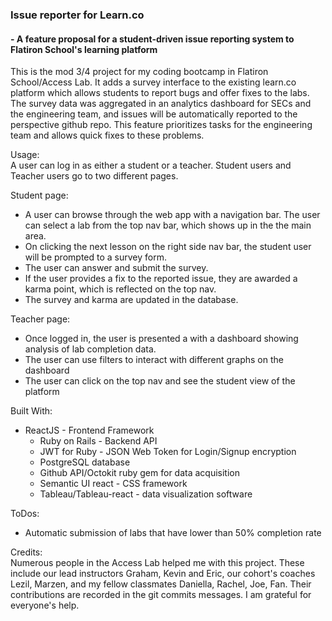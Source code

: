 <h3>Issue reporter for Learn.co</h3>
<h4> - A feature proposal for a student-driven issue reporting system to Flatiron School's learning platform</h4>

This is the mod 3/4 project for my coding bootcamp in Flatiron School/Access Lab. It adds a survey interface to the existing learn.co platform which allows students to report bugs and offer fixes to the labs. The survey data was aggregated in an analytics dashboard for SECs and the engineering team, and issues will be automatically reported to the perspective github repo. This feature prioritizes tasks for the engineering team and allows quick fixes to these problems.

Usage:
<br/>
A user can log in as either a student or a teacher. Student users and Teacher users go to two different pages.

Student page:
* A user can browse through the web app with a navigation bar. The user can select a lab from the top nav bar, which shows up in the the main area.
* On clicking the next lesson on the right side nav bar, the student user will be prompted to a survey form.
* The user can answer and submit the survey.
* If the user provides a fix to the reported issue, they are awarded a karma point, which is reflected on the top nav.
* The survey and karma are updated in the database.

Teacher page:
* Once logged in, the user is presented a with a dashboard showing analysis of lab completion data.
* The user can use filters to interact with different graphs on the dashboard
* The user can click on the top nav and see the student view of the platform

Built With:
* ReactJS - Frontend Framework
  * Ruby on Rails - Backend API
  * JWT for Ruby - JSON Web Token for Login/Signup encryption
  * PostgreSQL database
  * Github API/Octokit ruby gem for data acquisition
  * Semantic UI react - CSS framework
  * Tableau/Tableau-react - data visualization software

ToDos:
* Automatic submission of labs that have lower than 50% completion rate

Credits:
<br/>
Numerous people in the Access Lab helped me with this project. These include our lead instructors Graham, Kevin and Eric, our cohort's coaches Lezil, Marzen, and my fellow classmates Daniella, Rachel, Joe, Fan. Their contributions are recorded in the git commits messages. I am grateful for everyone's help.
